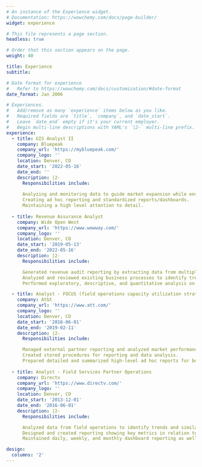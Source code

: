 ```yaml
---
# An instance of the Experience widget.
# Documentation: https://wowchemy.com/docs/page-builder/
widget: experience

# This file represents a page section.
headless: true

# Order that this section appears on the page.
weight: 40

title: Experience
subtitle:

# Date format for experience
#   Refer to https://wowchemy.com/docs/customization/#date-format
date_format: Jan 2006

# Experiences.
#   Add/remove as many `experience` items below as you like.
#   Required fields are `title`, `company`, and `date_start`.
#   Leave `date_end` empty if it's your current employer.
#   Begin multi-line descriptions with YAML's `|2-` multi-line prefix.
experience:
  - title: GIS Analyst II
    company: Bluepeak
    company_url: 'https://mybluepeak.com/'
    company_logo: ''
    location: Denver, CO
    date_start: '2022-05-16'
    date_end: ''
    description: |2-
      Responsibilities include:
    
      Analyzing and monitoring data to guide market expansion while ensuring consumable data to the GIS team.
      Creating ad hoc reporting and standardized reports/dashboards.
      Maintaining a high level attention to detail.
    
  - title: Revenue Assurance Analyst
    company: Wide Open West
    company_url: 'https://www.wowway.com/'
    company_logo: ''
    location: Denver, CO
    date_start: '2019-05-13'
    date_end: '2022-05-16'
    description: |2-
      Responsibilities include:

      Generated revenue audit reporting by extracting data from multiple data sources while analyzing results to identify errors and opportunities for revenue recovery.
      Analyzed and reviewed existing business processes to identify trends and to provide performance improvement recommendations. 
      Performed exploratory, descriptive, and quantitative analysis on unreported areas of the business.

  - title: Analyst - FOCUS (field operations capacity utilization strategy)
    company: At&t
    company_url: 'https://www.att.com/'
    company_logo: ''
    location: Denver, CO
    date_start: '2016-06-01'
    date_end: '2019-02-11'
    description: |2-
      Responsibilities include:

      Managed external partner reporting and analyzed market performance. 
      Created stored procedures for reporting and data analysis.
      Prepared detailed and summarized high-level ad hoc reports for both internal and external departments/partners.
  
  - title: Analyst - Field Services Partner Operations
    company: Directv
    company_url: 'https://www.directv.com/'
    company_logo: ''
    location: Denver, CO
    date_start: '2013-12-01'
    date_end: '2016-06-01'
    description: |2-
      Responsibilities include:

      Analyzed data from field operations to identify trends and similarities in order to improve customer experience, key metrics, and identified potential markets and home service providers that were below goal. 
      Designed and created reporting showing key metrics in relation to company goals. 
      Maintained daily, weekly, and monthly dashboard reporting as well as managed action plan reporting by market and by sales channels. 

design:
  columns: '2'
---
```

